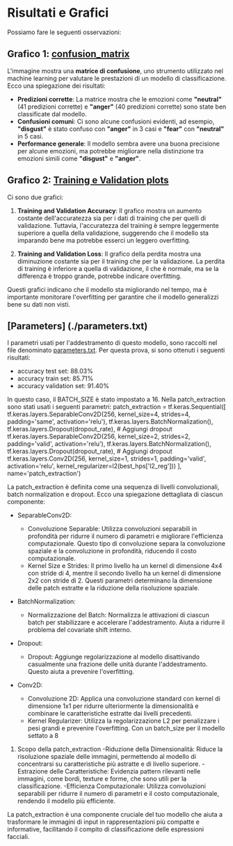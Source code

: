 # Risultati e Grafici
 
Possiamo fare le seguenti osservazioni:

## Grafico 1: [confusion_matrix](./confusion_matrix.png)

L'immagine mostra una **matrice di confusione**, uno strumento utilizzato nel machine learning per valutare le prestazioni di un modello di classificazione. Ecco una spiegazione dei risultati:

- **Predizioni corrette**: La matrice mostra che le emozioni come **"neutral"** (41 predizioni corrette) e **"anger"** (40 predizioni corrette) sono state ben classificate dal modello.
- **Confusioni comuni**: Ci sono alcune confusioni evidenti, ad esempio, **"disgust"** è stato confuso con **"anger"** in 3 casi e **"fear"** con **"neutral"** in 5 casi.
- **Performance generale**: Il modello sembra avere una buona precisione per alcune emozioni, ma potrebbe migliorare nella distinzione tra emozioni simili come **"disgust"** e **"anger"**.

## Grafico 2: [Training e Validation plots](./training_validation_plots.png)

Ci sono due grafici:

1. **Training and Validation Accuracy**: Il grafico mostra un aumento costante dell'accuratezza sia per i dati di training che per quelli di validazione. Tuttavia, l'accuratezza del training è sempre leggermente superiore a quella della validazione, suggerendo che il modello sta imparando bene ma potrebbe esserci un leggero overfitting.

2. **Training and Validation Loss**: Il grafico della perdita mostra una diminuzione costante sia per il training che per la validazione. La perdita di training è inferiore a quella di validazione, il che è normale, ma se la differenza è troppo grande, potrebbe indicare overfitting.

Questi grafici indicano che il modello sta migliorando nel tempo, ma è importante monitorare l'overfitting per garantire che il modello generalizzi bene su dati non visti. 

## [Parameters] (./parameters.txt)
I parametri usati per l'addestramento di questo modello, sono raccolti nel file denominato [parameters.txt](./parameters.txt). Per questa prova, si sono ottenuti i seguenti risultati:
- accuracy test set: 88.03%
- accuracy train set: 85.71%
- accuracy validation set: 91.40%

In questo caso, il BATCH_SIZE è stato impostato a 16.
Nella patch_extraction sono stati usati i seguenti parametri:
patch_extraction = tf.keras.Sequential([
    tf.keras.layers.SeparableConv2D(256, kernel_size=4, strides=4, padding='same', activation='relu'), 
    tf.keras.layers.BatchNormalization(),  
    tf.keras.layers.Dropout(dropout_rate),  # Aggiungi dropout
    tf.keras.layers.SeparableConv2D(256, kernel_size=2, strides=2, padding='valid', activation='relu'), 
    tf.keras.layers.BatchNormalization(),  
    tf.keras.layers.Dropout(dropout_rate),  # Aggiungi dropout
    tf.keras.layers.Conv2D(256, kernel_size=1, strides=1, padding='valid', activation='relu', kernel_regularizer=l2(best_hps['l2_reg']))
], name='patch_extraction')

La patch_extraction è definita come una sequenza di livelli convoluzionali, batch normalization e dropout. Ecco una spiegazione dettagliata di ciascun componente:

- SeparableConv2D:

    - Convoluzione Separable: Utilizza convoluzioni separabili in profondità per ridurre il numero di parametri e migliorare l'efficienza computazionale. Questo tipo di convoluzione separa la convoluzione spaziale e la convoluzione in profondità, riducendo il costo computazionale.
    - Kernel Size e Strides: Il primo livello ha un kernel di dimensione 4x4 con stride di 4, mentre il secondo livello ha un kernel di dimensione 2x2 con stride di 2. Questi parametri determinano la dimensione delle patch estratte e la riduzione della risoluzione spaziale.
- BatchNormalization:
    - Normalizzazione del Batch: Normalizza le attivazioni di ciascun batch per stabilizzare e accelerare l'addestramento. Aiuta a ridurre il problema del covariate shift interno.

- Dropout:
   - Dropout: Aggiunge regolarizzazione al modello disattivando casualmente una frazione delle unità durante l'addestramento. Questo aiuta a prevenire l'overfitting.
   
- Conv2D:
    - Convoluzione 2D: Applica una convoluzione standard con kernel di dimensione 1x1 per ridurre ulteriormente la dimensionalità e combinare le caratteristiche estratte dai livelli precedenti.
    - Kernel Regularizer: Utilizza la regolarizzazione L2 per penalizzare i pesi grandi e prevenire l'overfitting.
    Con un batch_size per il modello settato a 8

1. Scopo della patch_extraction
    -Riduzione della Dimensionalità: Riduce la risoluzione spaziale delle immagini, permettendo al modello di concentrarsi su caratteristiche più astratte e di livello superiore.
    -Estrazione delle Caratteristiche: Evidenzia pattern rilevanti nelle immagini, come bordi, texture e forme, che sono utili per la classificazione.
    -Efficienza Computazionale: Utilizza convoluzioni separabili per ridurre il numero di parametri e il costo computazionale, rendendo il modello più efficiente.

La patch_extraction è una componente cruciale del tuo modello che aiuta a trasformare le immagini di input in rappresentazioni più compatte e informative, facilitando il compito di classificazione delle espressioni facciali.



